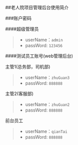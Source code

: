##老人院项目管理后台使用简介


###账户密码

####超级管理员
  > * userName：`admin`
  > * passWord: `123456`

####测试员工账号(web管理后台)

 主管1(总务部，司机部)
> * userName：`zhuGuan3`
> * passWord: `888888`

 主管2(客服部)
> * userName：`zhuGuan2`
> * passWord: `888888`

 前台员工
 > * userName：`qianTai`
 > * passWord: `888888`


